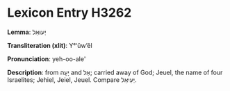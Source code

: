 # Lexicon Entry H3262

**Lemma**: יְעוּאֵל

**Transliteration (xlit)**: Yᵉʻûwʼêl

**Pronunciation**: yeh-oo-ale'

**Description**:
from יָעָה and אֵל; carried away of God; Jeuel, the name of four Israelites; Jehiel, Jeiel, Jeuel. Compare יְעִיאֵל.
